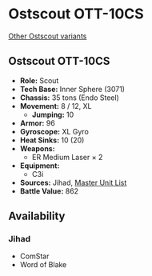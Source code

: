 # Ostscout OTT-10CS

[Other Ostscout variants](../ostscout.md)

## Ostscout OTT-10CS
- **Role:** Scout
- **Tech Base:** Inner Sphere (3071)
- **Chassis:** 35 tons (Endo Steel)
- **Movement:** 8 / 12, XL
  - **Jumping:** 10
- **Armor:** 96
- **Gyroscope:** XL Gyro
- **Heat Sinks:** 10 (20)
- **Weapons:**
  - ER Medium Laser × 2
- **Equipment:**
  - C3i
- **Sources:** Jihad, [Master Unit List](http://masterunitlist.info/Unit/Details/2364/ostscout-ott-10cs)
- **Battle Value:** 862

## Availability

### Jihad
- ComStar
- Word of Blake

